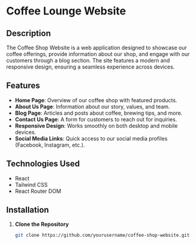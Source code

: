 # Coffee Lounge Website

## Description
The Coffee Shop Website is a web application designed to showcase our coffee offerings, provide information about our shop, and engage with our customers through a blog section. The site features a modern and responsive design, ensuring a seamless experience across devices.

## Features
- **Home Page**: Overview of our coffee shop with featured products.
- **About Us Page**: Information about our story, values, and team.
- **Blog Page**: Articles and posts about coffee, brewing tips, and more.
- **Contact Us Page**: A form for customers to reach out for inquiries.
- **Responsive Design**: Works smoothly on both desktop and mobile devices.
- **Social Media Links**: Quick access to our social media profiles (Facebook, Instagram, etc.).

## Technologies Used
- React
- Tailwind CSS
- React Router DOM

## Installation

1. **Clone the Repository**
   ```bash
   git clone https://github.com/yourusername/coffee-shop-website.git
